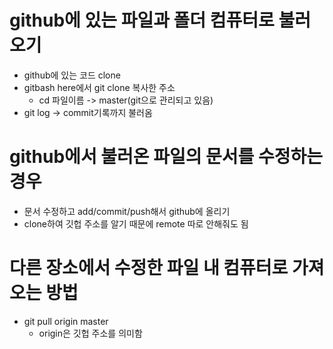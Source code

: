 # github에 있는 파일과 폴더 컴퓨터로 불러오기

- github에 있는 코드 clone
- gitbash here에서 git clone 복사한 주소
  - cd 파일이름 -> master(git으로 관리되고 있음)
- git log -> commit기록까지 불러옴



# github에서 불러온 파일의 문서를 수정하는 경우

- 문서 수정하고 add/commit/push해서 github에 올리기
- clone하여 깃헙 주소를 알기 때문에 remote 따로 안해줘도 됨

# 다른 장소에서 수정한 파일 내 컴퓨터로 가져오는 방법

- git pull origin master
  - origin은 깃헙 주소를 의미함